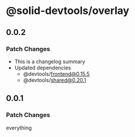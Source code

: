 # @solid-devtools/overlay

## 0.0.2

### Patch Changes

- This is a changelog summary
- Updated dependencies
  - @devtools/frontend@0.15.5
  - @devtools/shared@0.20.1

## 0.0.1

### Patch Changes

everything
